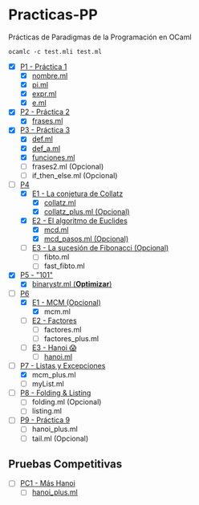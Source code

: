 # Practicas-PP

Prácticas de Paradigmas de la Programación en OCaml

```shell
ocamlc -c test.mli test.ml
```

- [x] [P1 - Práctica 1](/P1/)
  - [x] [nombre.ml](/P1/nombre.ml)
  - [x] [pi.ml](/P1/pi.ml)
  - [x] [expr.ml](/P1/expr.ml)
  - [x] [e.ml](/P1/e.ml)
- [x] [P2 - Práctica 2](/P2/)
  - [x] [frases.ml](/P2/frases.ml)
- [x] [P3 - Práctica 3](/P3/)
  - [x] [def.ml](/P3/def.ml)
  - [x] [def_a.ml](/P3/def_a.ml)
  - [x] [funciones.ml](/P3/funciones.ml)
  - [ ] frases2.ml (Opcional)
  - [ ] if_then_else.ml (Opcional)
- [ ] [P4](/P4/)
  - [x] [E1 - La conjetura de Collatz](/P4/E1/)
    - [x] [collatz.ml](/P4/E1/collatz.ml)
    - [x] [collatz_plus.ml (Opcional)](/P4/E1/collatz_plus.ml)
  - [x] [E2 - El algoritmo de Euclides](/P4/E2/)
    - [x] [mcd.ml](/P4/E2/mcd.ml)
    - [x] [mcd_pasos.ml (Opcional)](/P4/E2/mcd_pasos.ml)
  - [ ] [E3 - La sucesión de Fibonacci (Opcional)](/P4/E3/)
    - [ ] fibto.ml
    - [ ] fast_fibto.ml
- [x] [P5 - "101"](/P5/)
  - [x] [binarystr.ml (**Optimizar**)](/P5/binarystr.ml)
- [ ] [P6](/P6/)
  - [x] [E1 - MCM (Opcional)](/P6/E1/)
    - [x] mcm.ml
  - [ ] [E2 - Factores](/P6/E2/)
    - [ ] factores.ml
    - [ ] factores_plus.ml
  - [ ] [E3 - Hanoi 😱](/P6/E3/)
    - [ ] [hanoi.ml](/P6/E3/hanoi.ml)
- [ ] [P7 - Listas y Excepciones](/P7/)
  - [x] mcm_plus.ml
  - [ ] myList.ml
- [ ] [P8 - Folding & Listing](/P8/)
  - [ ] folding.ml (Opcional)
  - [ ] listing.ml
- [ ] [P9 - Práctica 9](/P9/)
  - [ ] hanoi_plus.ml
  - [ ] tail.ml (Opcional)

## Pruebas Competitivas

- [ ] [PC1 - Más Hanoi](/PC1/)
  - [ ] [hanoi_plus.ml](/PC1/hanoi_plus.ml)
